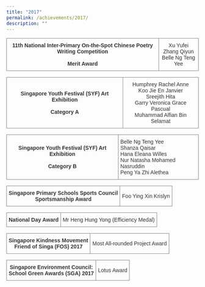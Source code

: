 ```yaml
---
title: "2017"
permalink: /achievements/2017/
description: ""
---
```


<table style="border-collapse:collapse;border-spacing:0" class="tg"><thead><tr><td style="border-color:inherit;border-style:solid;border-width:1px;color:#333;font-family:Arial, sans-serif;font-size:14px;font-weight:bold;overflow:hidden;padding:10px 5px;text-align:center;vertical-align:top;word-break:normal">11th National Inter-Primary On-the-Spot Chinese Poetry Writing Competition<br><br>Merit Award</td><td style="border-color:inherit;border-style:solid;border-width:1px;color:#333;font-family:Arial, sans-serif;font-size:14px;overflow:hidden;padding:10px 5px;text-align:center;vertical-align:top;word-break:normal">Xu Yufei<br>Zhang Qiyun<br>Belle Ng Teng Yee</td></tr></thead></table>

<table style="border-collapse:collapse;border-spacing:0" class="tg"><thead><tr><td style="border-color:inherit;border-style:solid;border-width:1px;color:#333;font-family:Arial, sans-serif;font-size:14px;font-weight:bold;overflow:hidden;padding:10px 5px;text-align:center;vertical-align:middle;word-break:normal">Singapore Youth Festival (SYF) Art Exhibition<br><br>Category A</td><td style="border-color:inherit;border-style:solid;border-width:1px;color:#333;font-family:Arial, sans-serif;font-size:14px;overflow:hidden;padding:10px 5px;text-align:center;vertical-align:middle;word-break:normal">Humphrey Rachel Anne<br>Koo Jie En Janvier<br>Sreejith Hita<br>Garry Veronica Grace Pascual<br>Muhammad Alfian Bin Selamat</td></tr></thead></table>

<table style="border-collapse:collapse;border-spacing:0" class="tg"><thead><tr><td style="border-color:inherit;border-style:solid;border-width:1px;color:#333;font-family:Arial, sans-serif;font-size:14px;font-weight:bold;overflow:hidden;padding:10px 5px;text-align:center;vertical-align:middle;word-break:normal">Singapore Youth Festival (SYF) Art Exhibition<br><br>Category B</td><td style="border-color:inherit;border-style:solid;border-width:1px;color:#333;font-family:Arial, sans-serif;font-size:14px;overflow:hidden;padding:10px 5px;text-align:left;vertical-align:middle;word-break:normal">Belle Ng Teng Yee<br>Shanza Qaisar<br>Hana Eleana Willes<br>Nur Natasha Mohamed Nasruddin<br>Peng Ya Zhi Alethea</td></tr></thead></table>

<table style="border-collapse:collapse;border-spacing:0" class="tg"><thead><tr><td style="border-color:inherit;border-style:solid;border-width:1px;color:#333;font-family:Arial, sans-serif;font-size:14px;font-weight:bold;overflow:hidden;padding:10px 5px;text-align:center;vertical-align:middle;word-break:normal">Singapore Primary Schools Sports Council<br>Sportsmanship Award</td><td style="border-color:inherit;border-style:solid;border-width:1px;color:#333;font-family:Arial, sans-serif;font-size:14px;overflow:hidden;padding:10px 5px;text-align:center;vertical-align:middle;word-break:normal">Foo Ying Xin Krislyn<br></td></tr></thead></table>

<table style="border-collapse:collapse;border-spacing:0" class="tg"><thead><tr><td style="border-color:inherit;border-style:solid;border-width:1px;color:#333;font-family:Arial, sans-serif;font-size:14px;font-weight:bold;overflow:hidden;padding:10px 5px;text-align:center;vertical-align:top;word-break:normal">National Day Award</td><td style="border-color:inherit;border-style:solid;border-width:1px;color:#333;font-family:Arial, sans-serif;font-size:14px;overflow:hidden;padding:10px 5px;text-align:left;vertical-align:top;word-break:normal">Mr Heng Hung Yong (Efficiency Medal)</td></tr></thead></table>

<table style="border-collapse:collapse;border-spacing:0" class="tg"><thead><tr><td style="border-color:inherit;border-style:solid;border-width:1px;color:#333;font-family:Arial, sans-serif;font-size:14px;font-weight:bold;overflow:hidden;padding:10px 5px;text-align:center;vertical-align:top;word-break:normal">Singapore Kindness Movement<br>Friend of Singa (FOS) 2017</td><td style="border-color:inherit;border-style:solid;border-width:1px;color:#333;font-family:Arial, sans-serif;font-size:14px;overflow:hidden;padding:10px 5px;text-align:center;vertical-align:middle;word-break:normal">Most All-rounded Project Award</td></tr></thead></table>

<table style="border-collapse:collapse;border-spacing:0" class="tg"><thead><tr><td style="border-color:inherit;border-style:solid;border-width:1px;color:#333;font-family:Arial, sans-serif;font-size:14px;font-weight:bold;overflow:hidden;padding:10px 5px;text-align:center;vertical-align:middle;word-break:normal">Singapore Environment Council:  <br>School Green Awards (SGA) 2017</td><td style="border-color:inherit;border-style:solid;border-width:1px;color:#333;font-family:Arial, sans-serif;font-size:14px;overflow:hidden;padding:10px 5px;text-align:center;vertical-align:middle;word-break:normal">Lotus Award</td></tr></thead></table>